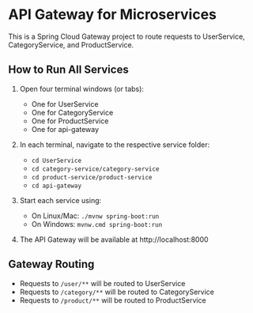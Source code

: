 # API Gateway for Microservices

This is a Spring Cloud Gateway project to route requests to UserService, CategoryService, and ProductService.

## How to Run All Services

1. Open four terminal windows (or tabs):
   - One for UserService
   - One for CategoryService
   - One for ProductService
   - One for api-gateway

2. In each terminal, navigate to the respective service folder:
   - `cd UserService`
   - `cd category-service/category-service`
   - `cd product-service/product-service`
   - `cd api-gateway`

3. Start each service using:
   - On Linux/Mac: `./mvnw spring-boot:run`
   - On Windows: `mvnw.cmd spring-boot:run`

4. The API Gateway will be available at http://localhost:8000

## Gateway Routing
- Requests to `/user/**` will be routed to UserService
- Requests to `/category/**` will be routed to CategoryService
- Requests to `/product/**` will be routed to ProductService


